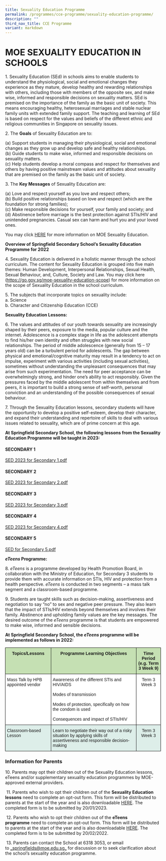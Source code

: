 ```yaml
---
title: Sexuality Education Programme
permalink: /programmes/cce-programme/sexuality-education-programme/
description: ""
third_nav_title: CCE Programme
variant: markdown
---
```

# **MOE SEXUALITY EDUCATION IN SCHOOLS**

1\. Sexuality Education (SEd) in schools aims to enable students to understand the physiological, social and emotional changes they experience as they mature, develop healthy and rewarding relationships with others, including those with members of the opposite sex, and make wise, informed and responsible decisions on sexuality matters. SEd is premised on the importance of the family as the basic unit of society. This means encouraging healthy, heterosexual marriages and stable nuclear family units with extended family support. The teaching and learning of SEd is based on respect for the values and beliefs of the different ethnic and religious communities in Singapore on sexuality issues.

  
2\. The **Goals** of Sexuality Education are to:

(a)	Support students in managing their physiological, social and emotional changes as they grow up and develop safe and healthy relationships. 
<br>(b)	Guide students to make wise, informed and responsible decisions on sexuality matters. 
<br>(c)	Help students develop a moral compass and respect for themselves and others by having positive mainstream values and attitudes about sexuality that are premised on the family as the basic unit of society. 



  
3\. The **Key Messages** of Sexuality Education are:

(a)	Love and respect yourself as you love and respect others;
<br>(b)	Build positive relationships based on love and respect (which are the foundation for strong families);
<br>(c)	Make responsible decisions for yourself, your family and society; and
<br>(d)	Abstinence before marriage is the best protection against STIs/HIV and unintended pregnancies. Casual sex can harm and hurt you and your loved ones.

  
You may click [HERE](https://go.gov.sg/moe-sexuality-education) for more information on MOE Sexuality Education.

  

 **Overview of Springfield Secondary School’s Sexuality Education Programme for 2022**

4\. Sexuality Education is delivered in a holistic manner through the school curriculum. The content for Sexuality Education is grouped into five main themes: Human Development, Interpersonal Relationships, Sexual Health, Sexual Behaviour, and, Culture, Society and Law. You may click here (https://go.gov.sg/moe-sexuality-education-scope) for more information on the scope of Sexuality Education in the school curriculum.

  
5\. The subjects that incorporate topics on sexuality include:  
a.  Science  
b. Character and Citizenship Education (CCE)

  

**Sexuality Education Lessons:**&nbsp;

6\. The values and attitudes of our youth towards sexuality are increasingly shaped by their peers, exposure to the media, popular culture and the internet. Adolescence is a complex stage in life as the adolescent attempts to find his/her own identity and often struggles with new social relationships. The period of middle adolescence (generally from 15 – 17 years old) can be a turbulent period for adolescents. The gap between physical and emotional/cognitive maturity may result in a tendency to act on impulse, experiment with various activities (including sexual activities), sometimes without understanding the unpleasant consequences that may arise from such experimentation. The need for peer acceptance can be overwhelmingly strong, and hinder one’s ability to act responsibly.  Given the pressures faced by the middle adolescent from within themselves and from peers, it is important to build a strong sense of self-worth, personal conviction and an understanding of the possible consequences of sexual behaviour. 

  
7\. Through the Sexuality Education lessons, secondary students will have the opportunity to develop a positive self-esteem, develop their character, and expand their understanding and repertoire of skills to deal with various issues related to sexuality, which are of prime concern at this age. 

**At Springfield Secondary School, the following lessons from the Sexuality Education Programme will be taught in&nbsp;2023:**



#### **SECONDARY 1**  

[SED 2023 for Secondary 1.pdf](/files/SED%202023_Sec%201.pdf)

#### **SECONDARY 2**&nbsp;
[SED 2023 for Secondary 2.pdf](/files/SED%202023_Sec%202.pdf)

#### **SECONDARY 3**&nbsp;
[SED 2023 for Secondary 3.pdf](/files/SED%202023_Sec%203.pdf)

#### **SECONDARY 4**&nbsp;
[SED 2023 for Secondary 4.pdf](/files/SED%202023_Sec%204.pdf)

#### **SECONDARY 5**&nbsp;
[SED for Secondary 5.pdf](/files/SED%202023_Sec%205.pdf)



**_eTeens_&nbsp;Programme:**

8.&nbsp;_eTeens_&nbsp;is a programme developed by Health Promotion Board, in collaboration with the Ministry of Education, for Secondary 3 students to provide them with accurate information on STIs, HIV and protection from a health perspective.&nbsp;_eTeens_&nbsp;is conducted in two segments – a mass talk segment and a classroom-based programme.

9\. Students are taught skills such as decision-making, assertiveness and negotiation to say “no” to sex and negative peer pressure. They also learn that the impact of STIs/HIV extends beyond themselves and involves their family. Abstinence and upholding family values are the key messages.&nbsp;The desired outcome of the&nbsp;_eTeens_&nbsp;programme is that students are empowered to make wise, informed and sensible decisions.


**At Springfield Secondary School, the&nbsp;_eTeens_&nbsp;programme will be implemented as follows in&nbsp;2022:**

<table style="border-collapse:collapse;border-spacing:0" class="tg"><thead><tr><th style="background-color:#C5E0B3;border-color:black;border-style:solid;border-width:1px;font-family:Arial, sans-serif;font-size:14px;font-weight:bold;overflow:hidden;padding:10px 5px;text-align:center;vertical-align:top;word-break:normal">Topics/Lessons</th><th style="background-color:#C5E0B3;border-color:black;border-style:solid;border-width:1px;font-family:Arial, sans-serif;font-size:14px;font-weight:bold;overflow:hidden;padding:10px 5px;text-align:center;vertical-align:top;word-break:normal">Programme Learning Objectives</th><th style="background-color:#C5E0B3;border-color:black;border-style:solid;border-width:1px;font-family:Arial, sans-serif;font-size:14px;font-weight:bold;overflow:hidden;padding:10px 5px;text-align:center;vertical-align:top;word-break:normal">Time Period<br>(e.g. Term 3 Week 9)</th></tr></thead><tbody><tr><td style="background-color:#ffffff;border-color:black;border-style:solid;border-width:1px;font-family:Arial, sans-serif;font-size:14px;overflow:hidden;padding:10px 5px;text-align:left;vertical-align:top;word-break:normal">Mass Talk by HPB appointed vendor </td><td style="background-color:#ffffff;border-color:black;border-style:solid;border-width:1px;font-family:Arial, sans-serif;font-size:14px;overflow:hidden;padding:10px 5px;text-align:left;vertical-align:top;word-break:normal">Awareness of the different STIs and HIV/AIDS<br><br>Modes of transmission<br><br>Modes of protection, specifically on how the condom is used<br><br>Consequences and impact of STIs/HIV</td><td style="background-color:#ffffff;border-color:black;border-style:solid;border-width:1px;font-family:Arial, sans-serif;font-size:14px;overflow:hidden;padding:10px 5px;text-align:center;vertical-align:top;word-break:normal">Term 3 Week 3<br></td></tr><tr><td style="background-color:#DDEEE9;border-color:black;border-style:solid;border-width:1px;font-family:Arial, sans-serif;font-size:14px;overflow:hidden;padding:10px 5px;text-align:left;vertical-align:top;word-break:normal">Classroom-based Lesson</td><td style="background-color:#DDEEE9;border-color:black;border-style:solid;border-width:1px;font-family:Arial, sans-serif;font-size:14px;overflow:hidden;padding:10px 5px;text-align:left;vertical-align:top;word-break:normal">Learn to negotiate their way out of a risky situation by applying skills of assertiveness and responsible decision-making</td><td style="background-color:#DDEEE9;border-color:black;border-style:solid;border-width:1px;font-family:Arial, sans-serif;font-size:14px;overflow:hidden;padding:10px 5px;text-align:center;vertical-align:top;word-break:normal">Term 3 Week 3<br></td></tr></tbody></table>

### Information for Parents

10\. Parents may opt their children out of the Sexuality Education lessons, eTeens and/or supplementary sexuality education programmes by MOE-approved external providers.  

&nbsp;11\. Parents who wish to opt their children out of the&nbsp;**Sexuality Education lessons**&nbsp;need&nbsp;to complete an opt-out form. This form will be distributed to parents at the start of the year and is also downloadable&nbsp;[HERE](https://form.gov.sg/63bf8d3cd9fa4500127653be). The completed form is to be submitted by 20/01/2023.  
 
&nbsp;12\. Parents who wish to opt their children out of the&nbsp;**eTeens programme**&nbsp;need&nbsp;to complete an opt-out form. This form will be distributed to parents at the start of the year and is also downloadable [HERE](https://form.gov.sg/63bf8ce419e9eb0012edd780). The completed form is to be submitted by 20/02/2022.  
 
&nbsp;13\. Parents can contact the School at 6318 3053, or email to&nbsp;[_springfields@moe.edu.sg_](mailto:springfields@moe.edu.sg)&nbsp;for discussion or to seek clarification about the school’s sexuality education programme.